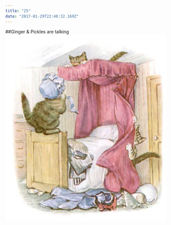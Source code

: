 ```yaml
---
title: "25"
date: "2017-01-29T22:40:32.169Z"
---
```

##Ginger & Pickles are talking
![Kittens playing](./tom52.jpg)